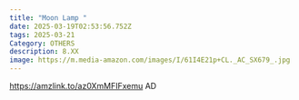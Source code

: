 ```yaml
---
title: "Moon Lamp "
date: 2025-03-19T02:53:56.752Z
tags: 2025-03-21
Category: OTHERS
description: 8.XX
image: https://m.media-amazon.com/images/I/61I4E21p+CL._AC_SX679_.jpg
---
```

https://amzlink.to/az0XmMFIFxemu    AD